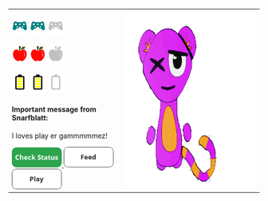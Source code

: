 <table>
  <tr>
    <td>
      <div align="left">
        <p align="left">
          <img src="https://github.com/JessRudder/jessrudder/blob/master/icons/play-full.svg" height="40px"/>
          <img src="https://github.com/JessRudder/jessrudder/blob/master/icons/play-full.svg" height="40px"/>
          <img src="https://github.com/JessRudder/jessrudder/blob/master/icons/play-empty.svg" height="40px"/>
        </p>
        <p align="left">
          <img src="https://github.com/JessRudder/jessrudder/blob/master/icons/hunger-full.svg" height="40px"/>
          <img src="https://github.com/JessRudder/jessrudder/blob/master/icons/hunger-full.svg" height="40px"/>
          <img src="https://github.com/JessRudder/jessrudder/blob/master/icons/hunger-empty.svg" height="40px"/>
        </p>
        <p align="left">
          <img src="https://github.com/JessRudder/jessrudder/blob/master/icons/battery-full.svg" height="40px"/>
          <img src="https://github.com/JessRudder/jessrudder/blob/master/icons/battery-full.svg" height="40px"/>
          <img src="https://github.com/JessRudder/jessrudder/blob/master/icons/battery-empty.svg" height="40px"/>
        </p>
        <div>
          <h4>Important message from Snarfblatt:</h4>
          <p>I loves play er gammmmmez!</p>
          <a href="https://feedimal.herokuapp.com/status">
            <img src="https://github.com/JessRudder/jessrudder/blob/master/buttons/status.png" width="100px"/>
          </a>
          <a href="https://feedimal.herokuapp.com/eat">
            <img src="https://github.com/JessRudder/jessrudder/blob/master/buttons/feed.png" width="100px"/>
          </a>
          <a href="https://feedimal.herokuapp.com/play">
            <img src="https://github.com/JessRudder/jessrudder/blob/master/buttons/play.png" width="100px"/>
          </a>
        </div>
      </div>
    </td>
    <td>
      <div align="right">
        <img src="https://github.com/JessRudder/jessrudder/blob/master/snarfblatt/play.gif" alt="Snarfblatt playing with a ball" height="350px" align="right">
      </div>
    </td>
  </tr>
</div>
